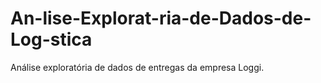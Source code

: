 # An-lise-Explorat-ria-de-Dados-de-Log-stica
Análise exploratória de dados de entregas da empresa Loggi.
